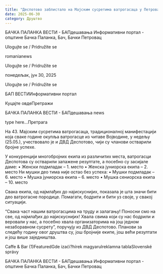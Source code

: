 ```yaml
---
title: "Деспотово заблистало на Мајским сусретима ватрогасаца у Петроварадину"
date: 2025-06-30
category: Друштво
---
```


БАЧКА ПАЛАНКА ВЕСТИ - БАПдешавања Информативни портал - општине Бачка Паланка, Бач, Бачки Петровац

Ulogujte se / Pridružite se

romanianews

Ulogujte se / Pridružite se

понедељак, јун 30, 2025

Ulogujte se / Pridružite se

БАП ВЕСТИИнформативни портал

Куцајте овдеПретражи

БАЧКА ПАЛАНКА ВЕСТИ - БАПдешавања news

type here...Претрага

На 43. Мајским сусретима ватрогасаца, традиционалној манифестацији која сваке године окупља ватрогасце из читаве Војводине, у недељу (25.05.), учествовало је и ДВД Деспотово, чији су чланови остварили бројне успехе.

У конкуренцији многобројних екипа из различитих места, ватрогасци Деспотова су остварили запажене резултате, а посебно су засијале даме:
• Женски подмладак – 1. место
• Женска јуниорска екипа – 2. место
Ни мушки део тима није остао без успеха:
• Мушки подмладак – 6. место
• Мушка јуниорска екипа – 6. место
• Мушка сениорска екипа – 10. место


Свака екипа, од најмлађих до најискуснијих, показала је шта значи бити део ватрогасне породице. Помагати, бодрити и бити уз своје, у свакој ситуацији.


“Свака част нашим ватрогасцима на труду и залагању! Поносни смо на све, од најмлађих до најискуснијих! Хвала свима који су нас бодрили и веровали у нас, а посебно хвала организаторима на још једном незаборавном сусрету”, поручују из ДВД Деспотово.
Планови за следећу годину овог друштва су, још бројније екипе, још већи резултати и још више заједништва.

Caffe & Bar (1)FeaturedGde izaći?hírek magyarulreklamna tablaSlovenské správy

БАЧКА ПАЛАНКА ВЕСТИ - БАПдешавања Информативни портал - општине Бачка Паланка, Бач, Бачки Петровац

